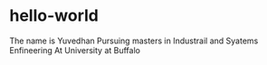 # hello-world

The name is Yuvedhan
Pursuing masters in Industrail and Syatems Enfineering
At University at Buffalo
